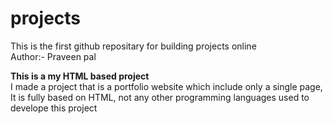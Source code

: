 # projects
This is the first github repositary for building projects online
<br>
Author:- Praveen pal

<b>This is a my HTML based project</b><br>
I made a project that is a portfolio website which include only a single page,<br>
It is fully based on HTML, not any other programming languages used to develope this project




 


